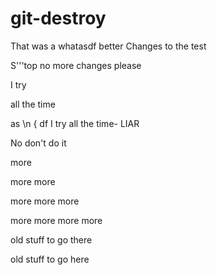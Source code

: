 # git-destroy

That was a whatasdf better
Changes to the test


S'''top no more changes please

I try


 all the time


 as \n {
     df
I try all the time- LIAR

No don't do it

more

more more

more more more

more more more more

old stuff to go there

old stuff to go here
